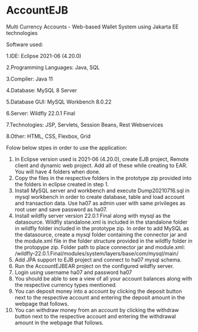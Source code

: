 # AccountEJB

Multi Currency Accounts - Web-based Wallet System using Jakarta EE technologies

Software used: 

1.IDE: Eclipse 2021-06 (4.20.0)

2.Programming Languages: Java, SQL

3.Compiler: Java 11

4.Database: MySQL 8 Server

5.Database GUI: MySQL Workbench 8.0.22

6.Server: Wildfly 22.0.1 Final

7.Technologies: JSP, Servlets, Session Beans, Rest Webservices

8.Other: HTML, CSS, Flexbox, Grid

Folow below stpes in order to use the application:
1. In Eclipse version used is 2021-06 (4.20.0), create EJB project, Remote client and dynamic web project. Add all of these while creating to EAR. You will have 4 folders when done.
2. Copy the files in the respective folders in the prototype zip provided into the folders in eclipse created in step 1.
3. Install MySQL server and workbench and execute Dump20210716.sql in mysql workbench in order to create database, table and load account and transaction data. Use ha07 as admin user with same privileges as root user and save password as ha07.
4. Install wildfly server version 22.0.1 Final along with mysql as the datasource. Wildfly standalone.xml is included in the standalone folder in wildfly folder included in the prototype zip. In order to add MySQL as the datasource, create a mysql folder containing the connector jar and the module.xml file in the folder structure provided in the wildfly folder in the protopype zip. Folder path to place connector jar and module.xml: /wildfly-22.0.1.Final/modules/system/layers/base/com/mysql/main/
5. Add JPA support to EJB project and connect to ha07 mysql schema.  
6. Run the AccountEJBEAR project on the configured wildfly server.
7. Login using username ha07 and password ha07
8. You should be able to see a view of all your account balances along with the respective currency types mentioned.
9. You can deposit money into a account by clicking the deposit button next to the respective account and entering the deposit amount in the webpage that follows.
10. You can withdraw money from an account by clicking the withdraw button next to the respective account and entering the withdrawal amount in the webpage that follows.

